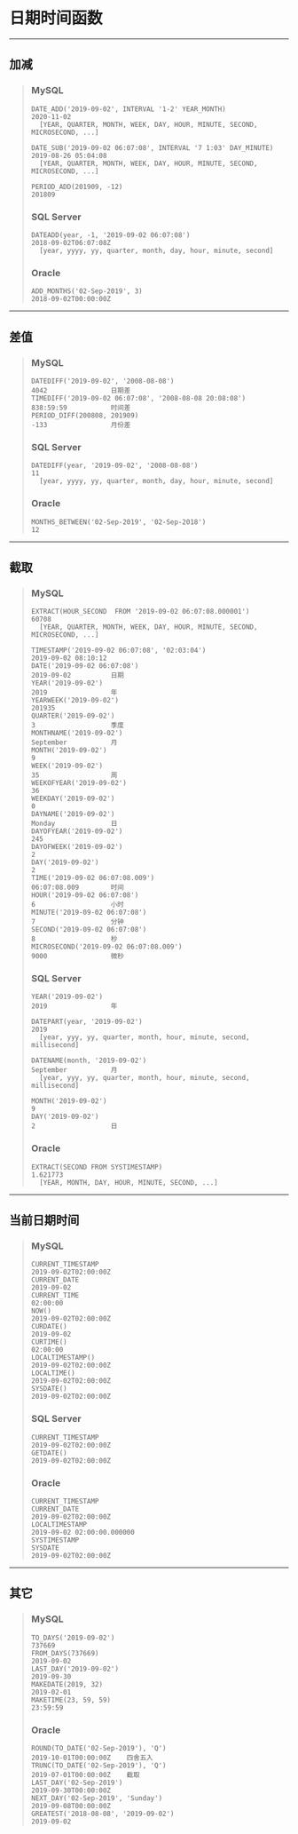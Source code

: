 # 日期时间函数
---
## 加减
>### MySQL
>```
>DATE_ADD('2019-09-02', INTERVAL '1-2' YEAR_MONTH)                          2020-11-02
>   [YEAR, QUARTER, MONTH, WEEK, DAY, HOUR, MINUTE, SECOND, MICROSECOND, ...]
>
>DATE_SUB('2019-09-02 06:07:08', INTERVAL '7 1:03' DAY_MINUTE)              2019-08-26 05:04:08
>   [YEAR, QUARTER, MONTH, WEEK, DAY, HOUR, MINUTE, SECOND, MICROSECOND, ...]
>
>PERIOD_ADD(201909, -12)                                                    201809
>```
>### SQL Server
>```
>DATEADD(year, -1, '2019-09-02 06:07:08')                                   2018-09-02T06:07:08Z
>   [year, yyyy, yy, quarter, month, day, hour, minute, second]
>```
>### Oracle
>```
>ADD_MONTHS('02-Sep-2019', 3)                                               2018-09-02T00:00:00Z
>```
---
## 差值
>### MySQL
>```
>DATEDIFF('2019-09-02', '2008-08-08')                                       4042                日期差
>TIMEDIFF('2019-09-02 06:07:08', '2008-08-08 20:08:08')                     838:59:59           时间差     
>PERIOD_DIFF(200808, 201909)                                                -133                月份差
>```
>### SQL Server
>```
>DATEDIFF(year, '2019-09-02', '2008-08-08')                                 11
>   [year, yyyy, yy, quarter, month, day, hour, minute, second]
>```
>### Oracle
>```
>MONTHS_BETWEEN('02-Sep-2019', '02-Sep-2018')                               12
>```
---
## 截取
>### MySQL
>```
>EXTRACT(HOUR_SECOND  FROM '2019-09-02 06:07:08.000001')                    60708
>   [YEAR, QUARTER, MONTH, WEEK, DAY, HOUR, MINUTE, SECOND, MICROSECOND, ...]
>
>TIMESTAMP('2019-09-02 06:07:08', '02:03:04')                               2019-09-02 08:10:12
>DATE('2019-09-02 06:07:08')                                                2019-09-02          日期
>YEAR('2019-09-02')                                                         2019                年
>YEARWEEK('2019-09-02')                                                     201935
>QUARTER('2019-09-02')                                                      3                   季度
>MONTHNAME('2019-09-02')                                                    September           月  
>MONTH('2019-09-02')                                                        9
>WEEK('2019-09-02')                                                         35                  周
>WEEKOFYEAR('2019-09-02')                                                   36
>WEEKDAY('2019-09-02')                                                      0                  
>DAYNAME('2019-09-02')                                                      Monday              日
>DAYOFYEAR('2019-09-02')                                                    245
>DAYOFWEEK('2019-09-02')                                                    2
>DAY('2019-09-02')                                                          2
>TIME('2019-09-02 06:07:08.009')                                            06:07:08.009        时间
>HOUR('2019-09-02 06:07:08')                                                6                   小时
>MINUTE('2019-09-02 06:07:08')                                              7                   分钟
>SECOND('2019-09-02 06:07:08')                                              8                   秒
>MICROSECOND('2019-09-02 06:07:08.009')                                     9000                微秒
>```
>### SQL Server
>```
>YEAR('2019-09-02')                                                         2019                年
>
>DATEPART(year, '2019-09-02')                                               2019
>   [year, yyy, yy, quarter, month, hour, minute, second, millisecond]
>
>DATENAME(month, '2019-09-02')                                              September           月
>   [year, yyy, yy, quarter, month, hour, minute, second, millisecond]
>
>MONTH('2019-09-02')                                                        9
>DAY('2019-09-02')                                                          2                   日
>```
>### Oracle
>```
>EXTRACT(SECOND FROM SYSTIMESTAMP)                                          1.621773
>   [YEAR, MONTH, DAY, HOUR, MINUTE, SECOND, ...]  
>```
---
## 当前日期时间
>### MySQL
>```
>CURRENT_TIMESTAMP                                                          2019-09-02T02:00:00Z
>CURRENT_DATE                                                               2019-09-02
>CURRENT_TIME                                                               02:00:00
>NOW()                                                                      2019-09-02T02:00:00Z
>CURDATE()                                                                  2019-09-02
>CURTIME()                                                                  02:00:00
>LOCALTIMESTAMP()                                                           2019-09-02T02:00:00Z
>LOCALTIME()                                                                2019-09-02T02:00:00Z
>SYSDATE()                                                                  2019-09-02T02:00:00Z
>```
>### SQL Server
>```
>CURRENT_TIMESTAMP                                                          2019-09-02T02:00:00Z
>GETDATE()                                                                  2019-09-02T02:00:00Z
>```
>### Oracle
>```
>CURRENT_TIMESTAMP
>CURRENT_DATE                                                               2019-09-02T02:00:00Z
>LOCALTIMESTAMP                                                             2019-09-02 02:00:00.000000
>SYSTIMESTAMP
>SYSDATE                                                                    2019-09-02T02:00:00Z
>```
---
## 其它
>### MySQL
>```
>TO_DAYS('2019-09-02')                                                      737669
>FROM_DAYS(737669)                                                          2019-09-02
>LAST_DAY('2019-09-02')                                                     2019-09-30
>MAKEDATE(2019, 32)                                                         2019-02-01
>MAKETIME(23, 59, 59)                                                       23:59:59
>```
>### Oracle
>```
>ROUND(TO_DATE('02-Sep-2019'), 'Q')                                         2019-10-01T00:00:00Z    四舍五入
>TRUNC(TO_DATE('02-Sep-2019'), 'Q')                                         2019-07-01T00:00:00Z    截取
>LAST_DAY('02-Sep-2019')                                                    2019-09-30T00:00:00Z
>NEXT_DAY('02-Sep-2019', 'Sunday')                                          2019-09-08T00:00:00Z
>GREATEST('2018-08-08', '2019-09-02')                                       2019-09-02
>```